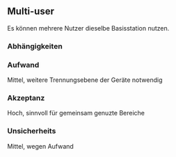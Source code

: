 ## Multi-user

Es können mehrere Nutzer dieselbe Basisstation nutzen.

### Abhängigkeiten

### Aufwand

Mittel, weitere Trennungsebene der Geräte notwendig

### Akzeptanz

Hoch, sinnvoll für gemeinsam genuzte Bereiche

### Unsicherheits

Mittel, wegen Aufwand
